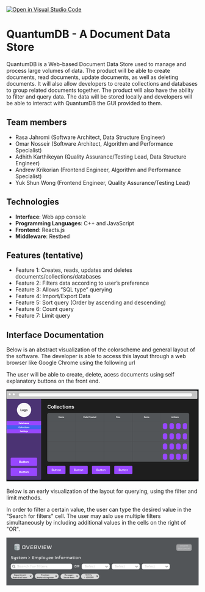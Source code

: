 [![Open in Visual Studio Code](https://classroom.github.com/assets/open-in-vscode-718a45dd9cf7e7f842a935f5ebbe5719a5e09af4491e668f4dbf3b35d5cca122.svg)](https://classroom.github.com/online_ide?assignment_repo_id=10820521&assignment_repo_type=AssignmentRepo)

# QuantumDB - A Document Data Store

QuantumDB is a Web-based Document Data Store used to manage and process large volumes of data. The product will be able to create documents, read documents, update documents, as well as deleting documents. It will also allow developers to create collections and databases to group related documents together. The product will also have the ability to filter and query data. The data will be stored locally and developers will be able to interact with QuantumDB the GUI provided to them.

## Team members
- Rasa Jahromi (Software Architect, Data Structure Engineer)
- Omar Nosseir (Software Architect, Algorithm and Performance Specialist)
- Adhith Karthikeyan (Quality Assurance/Testing Lead, Data Structure Engineer)
- Andrew Krikorian (Frontend Engineer, Algorithm and Performance Specialist)
- Yuk Shun Wong (Frontend Engineer, Quality Assurance/Testing Lead)

## Technologies
- **Interface**: Web app console
- **Programming Languages**: C++ and JavaScript
- **Frontend**: Reacts.js
- **Middleware**: Restbed

## Features (tentative)
- Feature 1: Creates, reads, updates and deletes documents/collections/databases
- Feature 2: Filters data according to user’s preference
- Feature 3: Allows “SQL type” querying
- Feature 4: Import/Export Data
- Feature 5: Sort query (Order by ascending and descending)
- Feature 6: Count query
- Feature 7: Limit query


## Interface Documentation

Below is an abstract visualization of the colorscheme and general layout of the software.
The developer is able to access this layout through a web browser like Google Chrome using the following url <tbd>
  
The user will be able to create, delete, acess documents using self explanatory buttons on the front end.
<p align = "center">
<img src = "https://github.com/CS180-spring/cs180-23-quantum/blob/main/assets/figma.png">
  
 Below is an early visualization of the layout for querying, using the filter and limit methods.
  
 In order to filter a certain value, the user can type the desired value in the "Search for filters" cell.
 The user may aslo use multiple filters simultaneously by including additional values in the cells on the right of "OR".
<p align = "center">
<img src = "https://github.com/CS180-spring/cs180-23-quantum/blob/main/assets/fimga2.png">



